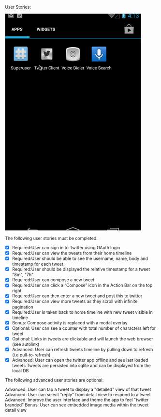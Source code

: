 User Stories:

![Video Walkthrough](twitter_client.gif)

The following user stories must be completed:

* [x] Required:User can sign in to Twitter using OAuth login
* [x] Required:User can view the tweets from their home timeline
* [x] Required:User should be able to see the username, name, body and timestamp for each tweet
* [x] Required:User should be displayed the relative timestamp for a tweet "8m", "7h"
* [x] Required:User can compose a new tweet
* [x] Required:User can click a “Compose” icon in the Action Bar on the top right
* [x] Required:User can then enter a new tweet and post this to twitter
* [x] Required:User can view more tweets as they scroll with infinite pagination
* [x] Required:User is taken back to home timeline with new tweet visible in timeline
* [x] Bonus: Compose activity is replaced with a modal overlay
* [x] Optional: User can see a counter with total number of characters left for tweet
* [x] Optional: Links in tweets are clickable and will launch the web browser (see autolink)
* [x] Advanced: User can refresh tweets timeline by pulling down to refresh (i.e pull-to-refresh)
* [x] Advanced: User can open the twitter app offline and see last loaded tweets
	Tweets are persisted into sqlite and can be displayed from the local DB

The following advanced user stories are optional:

Advanced: User can tap a tweet to display a "detailed" view of that tweet
Advanced: User can select "reply" from detail view to respond to a tweet
Advanced: Improve the user interface and theme the app to feel "twitter branded"
Bonus: User can see embedded image media within the tweet detail view
